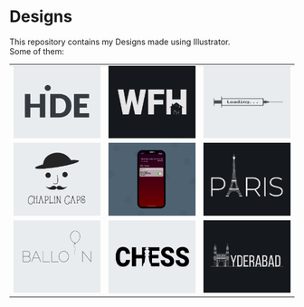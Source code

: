 # Designs
This repository contains my Designs made using Illustrator.<br>
Some of them:<br>
<table>
<tr><td><img src="./2020-11/png/23.11.2020.png"></td><td><img src="./2021-01/png/05.01.2021.png"></td><td><img src="./2020-11/png/30.11.2020.png"></td></tr>
<tr><td><img src="./2020-11/png/18.11.2020.png"></td><td><img src="./2020-11/png/19.11.2020 - 2.png"></td><td><img src="./2020-12/png/18.12.2020.png"></td></tr>
<tr><td><img src="./2020-11/png/22.11.2020.png"></td><td><img src="./2020-11/png/20.11.2020.png"></td><td><img src="./2020-12/png/20.12.2020.png"></td></tr>
</table>
